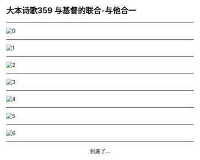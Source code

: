 
## 大本诗歌359 与基督的联合-与他合一
        
<div id="aplayer0"></div>

---

<img alt="0" data-original="/data/d0359/0">

---

<img alt="1" data-original="/data/d0359/1">

---

<img alt="2" data-original="/data/d0359/2">

---

<img alt="3" data-original="/data/d0359/3">

---

<img alt="4" data-original="/data/d0359/4">

---

<img alt="5" data-original="/data/d0359/5">

---

<img alt="6" data-original="/data/d0359/6">

---

<p style="text-align: center">到底了...</p>

<script src="/js/dist-view.js"></script>

<script>
MAIN.id = 'd0359';
        
const ap0 = new APlayer({
    container: document.getElementById('aplayer0'),
    volume: 1,
    loop: 'none',
    preload: 'none',
    audio: [{
        name: '大本诗歌359.mp3',
        artist: '大本诗歌',
        url: 'https://res.wx.qq.com/voice/getvoice?mediaid=MzI0NTk3MDM5M18yMjQ3NDkxOTM0',
        cover: '/favicon'
    }]
});
</script>
